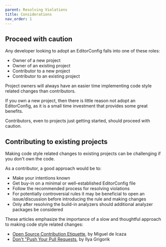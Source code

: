 ```yaml
---
parent: Resolving Violations
title: Considerations
nav_order: 1
---
```


## Proceed with caution

Any developer looking to adopt an EditorConfig falls into one of these roles:

* Owner of a new project
* Owner of an existing project
* Contributor to a new project
* Contributor to an existing project

Project owners will always have an easier time implementing code style related changes than contributors.

If you own a new project, then there is little reason not adopt an EditorConfig, as it is a small time investment that provides some great benefits.

Contributors, even to projects just getting started, should proceed with caution.

## Contributing to existing projects

Making code style related changes to existing projects can be challenging if you don't own the code.

As a contributor, a good approach would be to:

* Make your intentions known
* Get buy-in on a minimal or well-established EditorConfig file
* Follow the recommended process for resolving violations
* For potentially controversial rules it may be beneficial to open an issue/discussion before introducing the rule and making changes
* Only after resolving the build-in analyzers should additional analyzer packages be considered

These articles emphasize the importance of a slow and thoughtful approach to making code style related changes:

* [Open Source Contribution Etiquette](https://tirania.org/blog/archive/2010/Dec-31.html), by Miguel de Icaza
* [Don't "Push Your Pull Requests](https://www.igvita.com/2011/12/19/dont-push-your-pull-requests/), by Ilya Grigorik